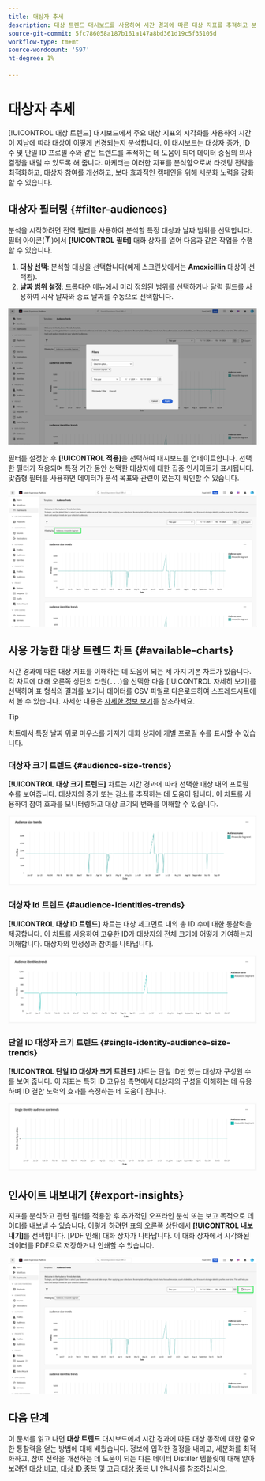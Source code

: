 ```yaml
---
title: 대상자 추세
description: 대상 트렌드 대시보드를 사용하여 시간 경과에 따른 대상 지표를 추적하고 분석하는 방법을 알아봅니다. 대상 필터를 설정하고, 크기 및 ID 트렌드를 분석하고, 데이터 기반 결정을 위한 통찰력을 내보냅니다.
source-git-commit: 5fc786058a187b161a147a8bd361d19c5f35105d
workflow-type: tm+mt
source-wordcount: '597'
ht-degree: 1%

---
```


# 대상자 추세

[!UICONTROL 대상 트렌드] 대시보드에서 주요 대상 지표의 시각화를 사용하여 시간이 지남에 따라 대상이 어떻게 변경되는지 분석합니다. 이 대시보드는 대상자 증가, ID 수 및 단일 ID 프로필 수와 같은 트렌드를 추적하는 데 도움이 되며 데이터 중심의 의사 결정을 내릴 수 있도록 해 줍니다. 마케터는 이러한 지표를 분석함으로써 타겟팅 전략을 최적화하고, 대상자 참여를 개선하고, 보다 효과적인 캠페인을 위해 세분화 노력을 강화할 수 있습니다.

## 대상자 필터링 {#filter-audiences}

분석을 시작하려면 전역 필터를 사용하여 분석할 특정 대상과 날짜 범위를 선택합니다. 필터 아이콘(![필터 아이콘을 선택합니다.](../../../images/icons/filter-icon-white.png))에서 **[!UICONTROL 필터]** 대화 상자를 열어 다음과 같은 작업을 수행할 수 있습니다.

1. **대상 선택**: 분석할 대상을 선택합니다(예제 스크린샷에서는 **Amoxicillin** 대상이 선택됨).
1. **날짜 범위 설정**: 드롭다운 메뉴에서 미리 정의된 범위를 선택하거나 달력 필드를 사용하여 시작 날짜와 종료 날짜를 수동으로 선택합니다.

![대상 트렌드 대시보드의 필터 대화 상자.](../../images/sql-insights-query-pro-mode/templates/audience-trends-filters.png)

필터를 설정한 후 **[!UICONTROL 적용]**&#x200B;을 선택하여 대시보드를 업데이트합니다. 선택한 필터가 적용되며 특정 기간 동안 선택한 대상자에 대한 집중 인사이트가 표시됩니다. 맞춤형 필터를 사용하면 데이터가 분석 목표와 관련이 있는지 확인할 수 있습니다.

![Amoxicilin 세그먼트 필터가 적용되어 강조 표시된 대상 트렌드 대시보드입니다.](../../images/sql-insights-query-pro-mode/templates/audience-trends-applied-filters.png)

## 사용 가능한 대상 트렌드 차트 {#available-charts}

시간 경과에 따른 대상 지표를 이해하는 데 도움이 되는 세 가지 기본 차트가 있습니다. 각 차트에 대해 오른쪽 상단의 타원(`...`)을 선택한 다음 [!UICONTROL 자세히 보기]를 선택하여 표 형식의 결과를 보거나 데이터를 CSV 파일로 다운로드하여 스프레드시트에서 볼 수 있습니다. 자세한 내용은 [자세한 정보 보기](../view-more.md)를 참조하세요.

>[!TIP]
>
>차트에서 특정 날짜 위로 마우스를 가져가 대화 상자에 개별 프로필 수를 표시할 수 있습니다.

### 대상자 크기 트렌드 {#audience-size-trends}

**[!UICONTROL 대상 크기 트렌드]** 차트는 시간 경과에 따라 선택한 대상 내의 프로필 수를 보여줍니다. 대상자의 증가 또는 감소를 추적하는 데 도움이 됩니다. 이 차트를 사용하여 참여 효과를 모니터링하고 대상 크기의 변화를 이해할 수 있습니다.

![대상 크기 트렌드 차트입니다.](../../images/sql-insights-query-pro-mode/templates/audience-size-trends-chart.png)

### 대상자 Id 트렌드 {#audience-identities-trends}

**[!UICONTROL 대상 ID 트렌드]** 차트는 대상 세그먼트 내의 총 ID 수에 대한 통찰력을 제공합니다. 이 차트를 사용하여 고유한 ID가 대상자의 전체 크기에 어떻게 기여하는지 이해합니다. 대상자의 안정성과 참여를 나타냅니다.

![대상 ID 트렌드 차트입니다.](../../images/sql-insights-query-pro-mode/templates/audience-identities-trends.png)

### 단일 ID 대상자 크기 트렌드 {#single-identity-audience-size-trends}

**[!UICONTROL 단일 ID 대상자 크기 트렌드]** 차트는 단일 ID만 있는 대상자 구성원 수를 보여 줍니다. 이 지표는 특히 ID 고유성 측면에서 대상자의 구성을 이해하는 데 유용하며 ID 결합 노력의 효과를 측정하는 데 도움이 됩니다.

![단일 ID 대상 크기 트렌드 차트입니다.](../../images/sql-insights-query-pro-mode/templates/single-identity-audience-size-trends.png)

## 인사이트 내보내기 {#export-insights}

지표를 분석하고 관련 필터를 적용한 후 추가적인 오프라인 분석 또는 보고 목적으로 데이터를 내보낼 수 있습니다. 이렇게 하려면 표의 오른쪽 상단에서 **[!UICONTROL 내보내기]**&#x200B;를 선택합니다. [PDF 인쇄] 대화 상자가 나타납니다. 이 대화 상자에서 시각화된 데이터를 PDF으로 저장하거나 인쇄할 수 있습니다.

![내보내기가 강조 표시된 대상 트렌드 대시보드입니다.](../../images/sql-insights-query-pro-mode/templates/audience-trends-export.png)

## 다음 단계

이 문서를 읽고 나면 **대상 트렌드** 대시보드에서 시간 경과에 따른 대상 동작에 대한 중요한 통찰력을 얻는 방법에 대해 배웠습니다. 정보에 입각한 결정을 내리고, 세분화를 최적화하고, 참여 전략을 개선하는 데 도움이 되는 다른 데이터 Distiller 템플릿에 대해 알아보려면 [대상 비교](./comparison.md), [대상 ID 중복](./identity-overlaps.md) 및 [고급 대상 중복](./overlaps.md) UI 안내서를 참조하십시오.
